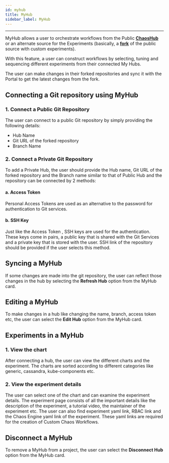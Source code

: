 ```yaml
---
id: myhub
title: MyHub
sidebar_label: MyHub
---
```


---
MyHub allows a user to orchestrate workflows from the Public **[ChaosHub](http://hub.litmuschaos.io/)** or an alternate source for the Experiments (basically, a **[fork](https://github.com/litmuschaos/chaos-charts)** of the public source with custom experiments).

With this feature, a user can construct workflows by selecting, tuning and sequencing different experiments from their connected My Hubs.

The user can make changes in their forked repositories and sync it with the Portal to get the latest changes from the fork.

## Connecting a Git repository using MyHub
### 1. Connect a Public Git Repository

The user can connect to a public Git repository by simply providing the following details:
- Hub Name 
- Git URL of the forked repository
- Branch Name 

### 2. Connect a Private Git Repository

To add a Private Hub, the user should provide the Hub name, Git URL of the forked repository and the Branch name similar to that of Public Hub and the repository can be connected by 2 methods:

#### a. Access Token
Personal Access Tokens are used as an alternative to the password for authentication to Git services. 

#### b. SSH Key
Just like the Access Token , SSH keys are used for the authentication. These keys come in pairs, a public key that is shared with the Git Services and a private key that is stored with the user. 
SSH link of the repository should be provided if the user selects this method.

## Syncing a MyHub 
If some changes are made into the git repository, the user can reflect those changes in the hub by selecting the **Refresh Hub** option from the MyHub card.

## Editing a MyHub
To make changes in a hub like changing the name, branch, access token etc, the user can select the **Edit Hub** option from the MyHub card.

## Experiments in a MyHub
### 1. View the chart
After connecting a hub, the user can view the different charts and the experiment. The charts are sorted according to different categories like generic, cassandra, kube-components etc.

### 2. View the experiment details
The user can select one of the chart and can examine the experiment details.
The experiment page consists of all the important details like the description of the experiment, a tutorial video, the maintainer of the experiment etc.
The user can also find experiment yaml link, RBAC link and the Chaos Engine yaml link of the experiment.
These yaml links are required for the creation of Custom Chaos Workflows.

## Disconnect a MyHub
To remove a MyHub from a project, the user can select the **Disconnect Hub** option from the MyHub card. 
